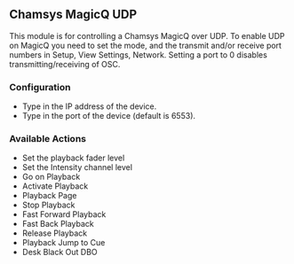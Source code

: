 ## Chamsys MagicQ UDP
This module is for controlling a Chamsys MagicQ over UDP. To enable UDP on MagicQ you need to set the mode, and the transmit and/or receive port numbers in Setup, View Settings, Network. Setting a port to 0 disables transmitting/receiving of OSC.

### Configuration
* Type in the IP address of the device.
* Type in the port of the device (default is 6553).

### Available Actions
* Set the playback fader level
* Set the Intensity channel level
* Go on Playback
* Activate Playback
* Playback Page
* Stop Playback
* Fast Forward Playback
* Fast Back Playback
* Release Playback
* Playback Jump to Cue
* Desk Black Out DBO
